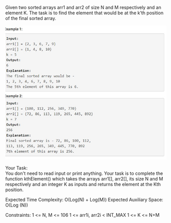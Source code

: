 Given two sorted arrays arr1 and arr2 of size N and M respectively and an element K. The task is to find the element that would be at the k’th position of the final sorted array.
 

![Example : ](https://github.com/princemsd007/100DOC-with-GFG/blob/main/Day%201%20(Restarted)/ques%203.jpeg)


Your Task:  
You don't need to read input or print anything. Your task is to complete the function kthElement() which takes the arrays arr1[], arr2[], its size N and M respectively and an integer K as inputs and returns the element at the Kth position.


Expected Time Complexity: O(Log(N) + Log(M))
Expected Auxiliary Space: O(Log (N))


Constraints:
1 <= N, M <= 106
1 <= arr1i, arr2i < INT_MAX
1 <= K <= N+M
